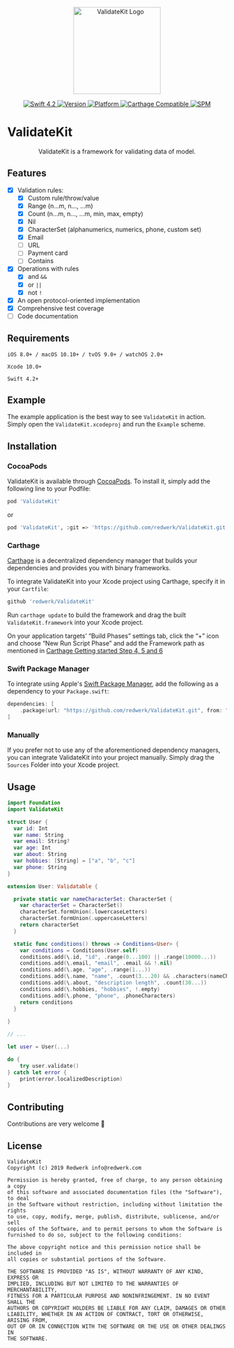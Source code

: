 <p align="center">
   <img width="200" src="https://raw.githubusercontent.com/SvenTiigi/SwiftKit/gh-pages/readMeAssets/SwiftKitLogo.png" alt="ValidateKit Logo">
</p>

<p align="center">
   <a href="https://developer.apple.com/swift/">
      <img src="https://img.shields.io/badge/Swift-4.2-orange.svg?style=flat" alt="Swift 4.2">
   </a>
   <a href="http://cocoapods.org/pods/ValidateKit">
      <img src="https://img.shields.io/cocoapods/v/ValidateKit.svg?style=flat" alt="Version">
   </a>
   <a href="http://cocoapods.org/pods/ValidateKit">
      <img src="https://img.shields.io/cocoapods/p/ValidateKit.svg?style=flat" alt="Platform">
   </a>
   <a href="https://github.com/Carthage/Carthage">
      <img src="https://img.shields.io/badge/Carthage-compatible-4BC51D.svg?style=flat" alt="Carthage Compatible">
   </a>
   <a href="https://github.com/apple/swift-package-manager">
      <img src="https://img.shields.io/badge/Swift%20Package%20Manager-compatible-brightgreen.svg" alt="SPM">
   </a>
</p>

# ValidateKit

<p align="center">
ValidateKit is a framework for validating data of model.
</p>

## Features
- [x] Validation rules:
  - [x] Custom rule/throw/value
  - [x] Range (n...m, n..., ...m)
  - [x] Count (n...m, n..., ...m, min, max, empty)
  - [x] Nil
  - [x] CharacterSet (alphanumerics, numerics, phone, custom set)
  - [x] Email
  - [ ] URL
  - [ ] Payment card
  - [ ] Contains
- [x] Operations with rules
  - [x] and `&&`
  - [x] or `||`
  - [x] not `!`
- [x] An open protocol-oriented implementation
- [x] Comprehensive test coverage
- [ ] Code documentation

## Requirements

`iOS 8.0+ / macOS 10.10+ / tvOS 9.0+ / watchOS 2.0+`

`Xcode 10.0+`

`Swift 4.2+`

## Example

The example application is the best way to see `ValidateKit` in action. Simply open the `ValidateKit.xcodeproj` and run the `Example` scheme.

## Installation

### CocoaPods

ValidateKit is available through [CocoaPods](http://cocoapods.org). To install
it, simply add the following line to your Podfile:

```bash
pod 'ValidateKit'
```
or
```bash
pod 'ValidateKit', :git => 'https://github.com/redwerk/ValidateKit.git', :branch => 'master'
```

### Carthage

[Carthage](https://github.com/Carthage/Carthage) is a decentralized dependency manager that builds your dependencies and provides you with binary frameworks.

To integrate ValidateKit into your Xcode project using Carthage, specify it in your `Cartfile`:

```bash
github 'redwerk/ValidateKit'
```

Run `carthage update` to build the framework and drag the built `ValidateKit.framework` into your Xcode project. 

On your application targets’ “Build Phases” settings tab, click the “+” icon and choose “New Run Script Phase” and add the Framework path as mentioned in [Carthage Getting started Step 4, 5 and 6](https://github.com/Carthage/Carthage/blob/master/README.md#if-youre-building-for-ios-tvos-or-watchos)

### Swift Package Manager

To integrate using Apple's [Swift Package Manager](https://swift.org/package-manager/), add the following as a dependency to your `Package.swift`:

```swift
dependencies: [
    .package(url: "https://github.com/redwerk/ValidateKit.git", from: "1.0.0")
]
```

### Manually

If you prefer not to use any of the aforementioned dependency managers, you can integrate ValidateKit into your project manually. Simply drag the `Sources` Folder into your Xcode project.

## Usage

```swift
import Foundation
import ValidateKit

struct User {
  var id: Int
  var name: String
  var email: String?
  var age: Int
  var about: String
  var hobbies: [String] = ["a", "b", "c"]
  var phone: String
}

extension User: Validatable {

  private static var nameCharacterSet: CharacterSet {
    var characterSet = CharacterSet()
    characterSet.formUnion(.lowercaseLetters)
    characterSet.formUnion(.uppercaseLetters)
    return characterSet
  }

  static func conditions() throws -> Conditions<User> {
    var conditions = Conditions(User.self)
    conditions.add(\.id, "id", .range(0...100) || .range(10000...))
    conditions.add(\.email, "email", .email && !.nil)
    conditions.add(\.age, "age", .range(1...))
    conditions.add(\.name, "name", .count(3...20) && .characters(nameCharacterSet))
    conditions.add(\.about, "description length", .count(30...))
    conditions.add(\.hobbies, "hobbies", !.empty)
    conditions.add(\.phone, "phone", .phoneCharacters)
    return conditions
  }
  
}

// ...

let user = User(...)

do {
    try user.validate()
} catch let error {
    print(error.localizedDescription)
}
```

## Contributing
Contributions are very welcome 🙌

## License

```
ValidateKit
Copyright (c) 2019 Redwerk info@redwerk.com

Permission is hereby granted, free of charge, to any person obtaining a copy
of this software and associated documentation files (the "Software"), to deal
in the Software without restriction, including without limitation the rights
to use, copy, modify, merge, publish, distribute, sublicense, and/or sell
copies of the Software, and to permit persons to whom the Software is
furnished to do so, subject to the following conditions:

The above copyright notice and this permission notice shall be included in
all copies or substantial portions of the Software.

THE SOFTWARE IS PROVIDED "AS IS", WITHOUT WARRANTY OF ANY KIND, EXPRESS OR
IMPLIED, INCLUDING BUT NOT LIMITED TO THE WARRANTIES OF MERCHANTABILITY,
FITNESS FOR A PARTICULAR PURPOSE AND NONINFRINGEMENT. IN NO EVENT SHALL THE
AUTHORS OR COPYRIGHT HOLDERS BE LIABLE FOR ANY CLAIM, DAMAGES OR OTHER
LIABILITY, WHETHER IN AN ACTION OF CONTRACT, TORT OR OTHERWISE, ARISING FROM,
OUT OF OR IN CONNECTION WITH THE SOFTWARE OR THE USE OR OTHER DEALINGS IN
THE SOFTWARE.
```
